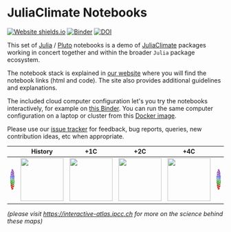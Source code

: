 # JuliaClimate Notebooks

[![Website shields.io](https://img.shields.io/website-up-down-green-red/http/JuliaClimate.github.io/Notebooks)](https://JuliaClimate.github.io/Notebooks/)
[![Binder](https://mybinder.org/badge_logo.svg)](https://gesis.mybinder.org/v2/gh/JuliaClimate/Notebooks/HEAD?urlpath=lab)
[![DOI](https://zenodo.org/badge/147266407.svg)](https://zenodo.org/badge/latestdoi/147266407)

This set of  [Julia](https://julialang.org) / [Pluto](https://github.com/fonsp/Pluto.jl/wiki) notebooks is a demo of [JuliaClimate](https://github.com/JuliaClimate/) packages working in concert together and within the broader `Julia` package ecosystem. 

The notebook stack is explained in [our website](https://JuliaClimate.github.io/Notebooks/) where you will find the notebook links (html and code). The site also provides additional guidelines and explanations. 

The included cloud computer configuration let's you try the notebooks interactively, for example on [this Binder](https://gesis.mybinder.org/v2/gh/JuliaClimate/Notebooks/HEAD?urlpath=lab). You can run the same computer configuration on a laptop or cluster from this [Docker image](gaelforget/notebooks:latest).

Please use our [issue tracker](https://github.com/JuliaClimate/Notebooks/issues) for feedback, bug reports, queries, new contribution ideas, etc when appropriate.

| | History | +1C | +2C | +4C | |
|:-------------------------------------:|:-------------------------------------:|:-------------------------------------:|:-------------------------------------:|:-------------------------------------:|:-------------------------------------:|
| <img src="https://github.com/JuliaClimate/meta/raw/master/docs/juliaclimatelogo.png" width="50" height="50"> | <img src="https://user-images.githubusercontent.com/20276764/143275888-ff02f149-225f-45ac-ae5e-1049e15ab215.png" width="100" height="100"> | <img src="https://user-images.githubusercontent.com/20276764/143275851-c165be3b-ca6e-44ab-bcd0-3598c04f2ab6.png" width="100" height="100"> | <img src="https://user-images.githubusercontent.com/20276764/143279553-41c0a2b7-081f-42f9-b285-c4166b81770e.png" width="100" height="100"> | <img src="https://user-images.githubusercontent.com/20276764/143278660-3dc6dbdf-e037-4de8-a976-d0a5a1b48e14.png" width="100" height="100"> | <img src="https://github.com/JuliaClimate/meta/raw/master/docs/juliaclimatelogo.png" width="50" height="50">

_(please visit <https://interactive-atlas.ipcc.ch> for more on the science behind these maps)_
